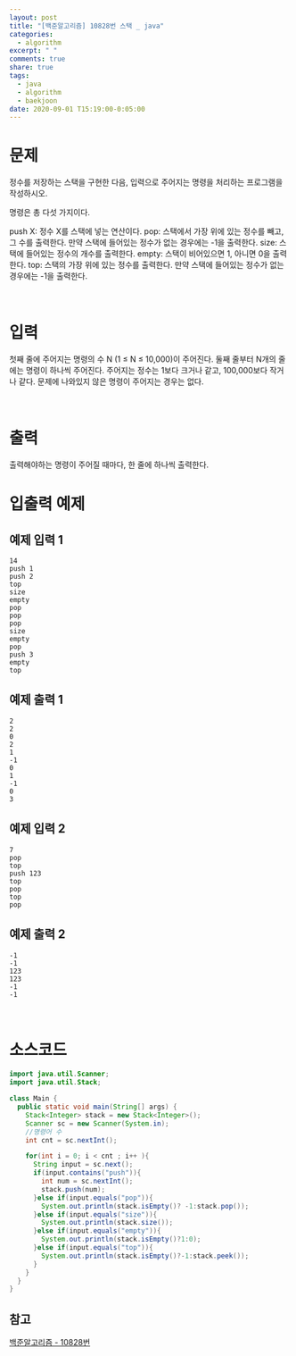 ```yaml
---
layout: post
title: "[백준알고리즘] 10828번 스택 _ java"
categories:
  - algorithm
excerpt: " "
comments: true
share: true
tags:
  - java
  - algorithm
  - baekjoon
date: 2020-09-01 T15:19:00-0:05:00
---
```


# 문제

정수를 저장하는 스택을 구현한 다음, 입력으로 주어지는 명령을 처리하는 프로그램을 작성하시오.

명령은 총 다섯 가지이다.

push X: 정수 X를 스택에 넣는 연산이다.
pop: 스택에서 가장 위에 있는 정수를 빼고, 그 수를 출력한다. 만약 스택에 들어있는 정수가 없는 경우에는 -1을 출력한다.
size: 스택에 들어있는 정수의 개수를 출력한다.
empty: 스택이 비어있으면 1, 아니면 0을 출력한다.
top: 스택의 가장 위에 있는 정수를 출력한다. 만약 스택에 들어있는 정수가 없는 경우에는 -1을 출력한다.

<br>

# 입력

첫째 줄에 주어지는 명령의 수 N (1 ≤ N ≤ 10,000)이 주어진다. 둘째 줄부터 N개의 줄에는 명령이 하나씩 주어진다. 주어지는 정수는 1보다 크거나 같고, 100,000보다 작거나 같다. 문제에 나와있지 않은 명령이 주어지는 경우는 없다.

<br>

# 출력

출력해야하는 명령이 주어질 때마다, 한 줄에 하나씩 출력한다.

# 입출력 예제

## 예제 입력 1

```
14
push 1
push 2
top
size
empty
pop
pop
pop
size
empty
pop
push 3
empty
top
```

## 예제 출력 1

```
2
2
0
2
1
-1
0
1
-1
0
3
```

## 예제 입력 2

```
7
pop
top
push 123
top
pop
top
pop
```

## 예제 출력 2

```
-1
-1
123
123
-1
-1
```

<br>

# 소스코드

```java
import java.util.Scanner;
import java.util.Stack;

class Main {
  public static void main(String[] args) {
    Stack<Integer> stack = new Stack<Integer>();
    Scanner sc = new Scanner(System.in);
    //명령어 수
    int cnt = sc.nextInt();

    for(int i = 0; i < cnt ; i++ ){
      String input = sc.next();
      if(input.contains("push")){
        int num = sc.nextInt();
        stack.push(num);
      }else if(input.equals("pop")){
        System.out.println(stack.isEmpty()? -1:stack.pop());
      }else if(input.equals("size")){
        System.out.println(stack.size());
      }else if(input.equals("empty")){
        System.out.println(stack.isEmpty()?1:0);
      }else if(input.equals("top")){
        System.out.println(stack.isEmpty()?-1:stack.peek());
      }
    }
  }
}
```

## 참고

[백준알고리즘 - 10828번](https://www.acmicpc.net/problem/10828)
